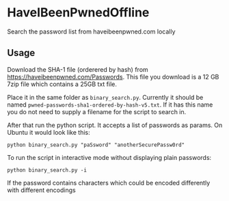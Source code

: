 # HaveIBeenPwnedOffline
Search the password list from haveibeenpwned.com locally

## Usage

Download the SHA-1 file (orderered by hash) 
from https://haveibeenpwned.com/Passwords. 
This file you download is a 12 GB 7zip file which 
contains a 25GB txt file.

Place it in the same folder as `binary_search.py`. 
Currently it should be named 
`pwned-passwords-sha1-ordered-by-hash-v5.txt`. If it has this 
name you do not need to supply a filename for the script to
search in.

After that run the python script. It accepts a list of passwords
as params. On Ubuntu it would look like this:

```shell
python binary_search.py "paSsword" "anotherSecurePassw0rd"
```

To run the script in interactive mode without displaying plain passwords:

```shell
python binary_search.py -i
```

If the password contains characters which could be encoded 
differently with different encodings 

